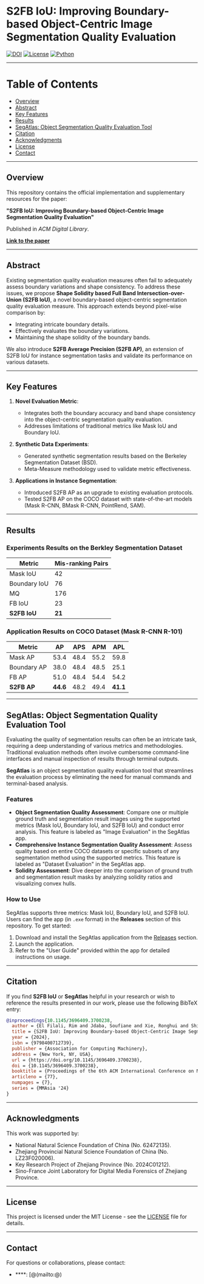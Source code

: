 # S2FB IoU: Improving Boundary-based Object-Centric Image Segmentation Quality Evaluation

[![DOI](https://img.shields.io/badge/DOI-10.1145/3696409.3700238-blue)](https://dl.acm.org/doi/10.1145/3696409.3700238)
[![License](https://img.shields.io/badge/license-MIT-green)](LICENSE)
[![Python](https://img.shields.io/badge/python-blue)](https://www.python.org/)

---


# Table of Contents
- [Overview](#overview)
- [Abstract](#abstract)
- [Key Features](#key-features)
- [Results](#results)
- [SegAtlas: Object Segmentation Quality Evaluation Tool](#segatlas-object-segmentation-quality-evaluation-tool)
- [Citation](#citation)
- [Acknowledgments](#acknowledgments)
- [License](#license)
- [Contact](#contact)

---

## Overview

This repository contains the official implementation and supplementary resources for the paper:

**"S2FB IoU: Improving Boundary-based Object-Centric Image Segmentation Quality Evaluation"**

Published in *ACM Digital Library*.

**[Link to the paper](https://dl.acm.org/doi/10.1145/3696409.3700238)**

---

## Abstract

Existing segmentation quality evaluation measures often fail to adequately assess boundary variations and shape consistency. To address these issues, we propose **Shape Solidity based Full Band Intersection-over-Union (S2FB IoU)**, a novel boundary-based object-centric segmentation quality evaluation measure. This approach extends beyond pixel-wise comparison by:

- Integrating intricate boundary details.
- Effectively evaluates the boundary variations.
- Maintaining the shape solidity of the boundary bands.

We also introduce **S2FB Average Precision (S2FB AP)**, an extension of S2FB IoU for instance segmentation tasks and validate its performance on various datasets.

---

## Key Features

1. **Novel Evaluation Metric**:
   - Integrates both the boundary accuracy and band shape consistency into the object-centric segmentation quality evaluation.
   - Addresses limitations of traditional metrics like Mask IoU and Boundary IoU.

2. **Synthetic Data Experiments**:
   - Generated synthetic segmentation results based on the Berkeley Segmentation Dataset (BSD).
   - Meta-Measure methodology used to validate metric effectiveness.

3. **Applications in Instance Segmentation**:
   - Introduced S2FB AP as an upgrade to existing evaluation protocols.
   - Tested S2FB AP on the COCO dataset with state-of-the-art models (Mask R-CNN, BMask R-CNN, PointRend, SAM).
   
---

## Results

### Experiments Results on the Berkley Segmentation Dataset

| Metric       | Mis-ranking Pairs |
|--------------|-------------------|
| Mask IoU     | 42                |
| Boundary IoU | 76                |
| MQ           | 176               |
| FB IoU       | 23                |
| **S2FB IoU** | **21**            |

### Application Results on COCO Dataset (Mask R-CNN R-101)

| Metric       | AP | APS   | APM   | APL   |
|--------------|-------|-------|-------|-------|
| Mask AP      | 53.4  | 48.4  | 55.2  | 59.8  |
| Boundary AP  | 38.0  | 48.4  | 48.5  | 25.1  |
| FB AP        | 51.0  | 48.4  | 54.4  | 54.2  |
| **S2FB AP**  | **44.6** | 48.2 | 49.4 | **41.1** |

---

## SegAtlas: Object Segmentation Quality Evaluation Tool

Evaluating the quality of segmentation results can often be an intricate task, requiring a deep understanding of various metrics and methodologies. Traditional evaluation methods often involve cumbersome command-line interfaces and manual inspection of results through terminal outputs.

**SegAtlas** is an object segmentation quality evaluation tool that streamlines the evaluation process by eliminating the need for manual commands and terminal-based analysis.

### Features

- **Object Segmentation Quality Assessment**: Compare one or multiple ground truth and segmentation result images using the supported metrics (Mask IoU, Boundary IoU, and S2FB IoU) and conduct error analysis. This feature is labeled as "Image Evaluation" in the SegAtlas app.
- **Comprehensive Instance Segmentation Quality Assessment**: Assess quality based on entire COCO datasets or specific subsets of any segmentation method using the supported metrics. This feature is labeled as "Dataset Evaluation" in the SegAtlas app.
- **Solidity Assessment**: Dive deeper into the comparison of ground truth and segmentation result masks by analyzing solidity ratios and visualizing convex hulls.

### How to Use

SegAtlas supports three metrics: Mask IoU, Boundary IoU, and S2FB IoU. Users can find the app (in `.exe` format) in the **Releases** section of this repository. To get started:

1. Download and install the SegAtlas application from the [Releases](https://github.com/Raphael-Team-IVP/s2fb-iou/releases) section.
2. Launch the application.
3. Refer to the "User Guide" provided within the app for detailed instructions on usage.

---

## Citation

If you find **S2FB IoU** or **SegAtlas** helpful in your research or wish to reference the results presented in our work, please use the following BibTeX entry:

```bibtex
@inproceedings{10.1145/3696409.3700238,
  author = {El Filali, Rim and Jdaba, Soufiane and Xie, Ronghui and Shi, Ran and Qiao, Tong and Qiaodong, Pan and Wu, Ting},
  title = {S2FB IoU: Improving Boundary-based Object-Centric Image Segmentation Quality Evaluation},
  year = {2024},
  isbn = {9798400712739},
  publisher = {Association for Computing Machinery},
  address = {New York, NY, USA},
  url = {https://doi.org/10.1145/3696409.3700238},
  doi = {10.1145/3696409.3700238},
  booktitle = {Proceedings of the 6th ACM International Conference on Multimedia in Asia},
  articleno = {77},
  numpages = {7},
  series = {MMAsia '24}
}
```

---

## Acknowledgments

This work was supported by:
- National Natural Science Foundation of China (No. 62472135).
- Zhejiang Provincial Natural Science Foundation of China (No. LZ23F020006).
- Key Research Project of Zhejiang Province (No. 2024C01212).
- Sino-France Joint Laboratory for Digital Media Forensics of Zhejiang Province.

---

## License

This project is licensed under the MIT License - see the [LICENSE](LICENSE.txt) file for details.

---

## Contact

For questions or collaborations, please contact:

- ****: [@(mailto:@)
